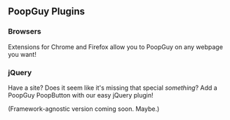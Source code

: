## PoopGuy Plugins

### Browsers

Extensions for Chrome and Firefox allow you to PoopGuy on any webpage you want!

### jQuery

Have a site? Does it seem like it's missing that special *something*? Add a PoopGuy PoopButton with our easy jQuery plugin!

(Framework-agnostic version coming soon. Maybe.)
